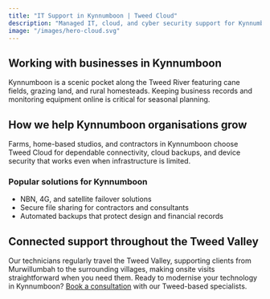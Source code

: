 ```yaml
---
title: "IT Support in Kynnumboon | Tweed Cloud"
description: "Managed IT, cloud, and cyber security support for Kynnumboon businesses throughout the Tweed Valley."
image: "/images/hero-cloud.svg"
---
```


## Working with businesses in Kynnumboon
Kynnumboon is a scenic pocket along the Tweed River featuring cane fields, grazing land, and rural homesteads. Keeping business records and monitoring equipment online is critical for seasonal planning.

## How we help Kynnumboon organisations grow
Farms, home-based studios, and contractors in Kynnumboon choose Tweed Cloud for dependable connectivity, cloud backups, and device security that works even when infrastructure is limited.

### Popular solutions for Kynnumboon
- NBN, 4G, and satellite failover solutions
- Secure file sharing for contractors and consultants
- Automated backups that protect design and financial records

## Connected support throughout the Tweed Valley
Our technicians regularly travel the Tweed Valley, supporting clients from Murwillumbah to the surrounding villages, making onsite visits straightforward when you need them. Ready to modernise your technology in Kynnumboon? [Book a consultation](/consultation/) with our Tweed-based specialists.
